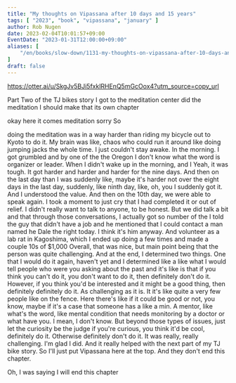 ```yaml
---
title: "My thoughts on Vipassana after 10 days and 15 years"
tags: [ "2023", "book", "vipassana", "january" ]
author: Rob Nugen
date: 2023-02-04T10:01:57+09:00
EventDate: "2023-01-31T12:00:00+09:00"
aliases: [
    "/en/books/slow-down/1131-my-thoughts-on-vipassana-after-10-days-and-15-years",
]
draft: false
---
```


https://otter.ai/u/SkgJv5BJi5fxklRHEnQ5mGcOox4?utm_source=copy_url

Part Two of the TJ bikes story I got to the meditation center did the
meditation I should make that its own chapter

okay here it comes meditation sorry So

doing the meditation was in a way harder than riding my bicycle out to
Kyoto to do it. My brain was like, chaos who could run it around like
doing jumping jacks the whole time. I just couldn't stay awake. In the
morning. I got grumbled and by one of the the Oregon I don't know what
the word is organizer or leader. When I didn't wake up in the morning,
and I Yeah, it was tough. It got harder and harder and harder for the
nine days. And then on the last day than I was suddenly like, maybe
it's harder not over the eight days in the last day, suddenly, like
ninth day, like, oh, you I suddenly got it. And I understood the
value. And then on the 10th day, we were able to speak again. I took a
moment to just cry that I had completed it or out of relief. I didn't
really want to talk to anyone, to be honest. But we did talk a bit and
that through those conversations, I actually got so number of the I
told the guy that didn't have a job and he mentioned that I could
contact a man named he Dale the right today. I think it's him
anyway. And volunteer as a lab rat in Kagoshima, which I ended up
doing a few times and made a couple 10s of $1,000 Overall, that was
nice, but main point being that the person was quite challenging. And
at the end, I determined two things. One that I would do it again,
haven't yet and I determined like a like what I would tell people who
were you asking about the past and it's like is that if you think you
can't do it, you don't want to do it, then definitely don't do
it. However, if you think you'd be interested and it might be a good
thing, then definitely definitely do it. As challenging as it is. It
it's like quite a very few people like on the fence. Here there's like
if it could be good or not, you know, maybe if it's a case that
someone has a like a min. A mentor, like what's the word, like mental
condition that needs monitoring by a doctor or what have you. I mean,
I don't know. But beyond those types of issues, just let the curiosity
be the judge if you're curious, you think it'd be cool, definitely do
it. Otherwise definitely don't do it. It was really, really
challenging. I'm glad I did. And it really helped with the next part
of my TJ bike story. So I'll just put Vipassana here at the top. And
they don't end this chapter.

Oh, I was saying I will end this chapter
